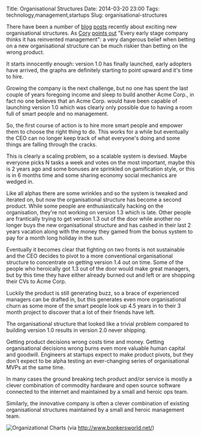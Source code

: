 Title: Organisational Structures
Date: 2014-03-20 23:00
Tags: technology,management,startups
Slug: organisational-structures

There have been a number of
[blog](http://www.washingtonpost.com/blogs/on-leadership/wp/2014/01/03/zappos-gets-rid-of-all-managers/)
[posts](http://www.oscon.com/oscon2013/public/schedule/detail/29555)
recently about exciting new organisational structures. As
[Cory](http://ondrejka.net/) [points
out](http://firstround.com/article/Facebook-VP-of-Engineering-on-Solving-Hard-Things-Early)
"Every early stage company thinks it has reinvented management": a
very dangerous belief when betting on a new organisational structure
can be much riskier than betting on the wrong product.

It starts innocently enough: version 1.0 has finally launched, early
adopters have arrived, the graphs are definitely starting to point
upward and it's time to hire.

Growing the company is the next challenge, but no one has spent the
last couple of years foregoing income and sleep to build another Acme
Corp., in fact no one believes that an Acme Corp. would have been
capable of launching version 1.0 which was clearly only possible due
to having a room full of smart people and no management.

So, the first course of action is to hire more smart people and
empower them to choose the right thing to do. This works for a while
but eventually the CEO can no longer keep track of what everyone's
doing and some things are falling through the cracks.

This is clearly a scaling problem, so a scalable system is
devised. Maybe everyone picks N tasks a week and votes on the most
important, maybe this is 2 years ago and some bonuses are sprinkled on
gamification style, or this is in 6 months time and some sharing
economy social mechanics are wedged in.

Like all alphas there are some wrinkles and so the system is tweaked
and iterated on, but now the organisational structure has become a
second product. While some people are enthusiastically hacking on the
organisation, they're not working on version 1.3 which is late. Other
people are frantically trying to get version 1.3 out of the door while
another no longer buys the new organisational structure and has cashed
in their last 2 years vacation along with the money they gamed from
the bonus system to pay for a month long holiday in the sun.

Eventually it becomes clear that fighting on two fronts is not
sustainable and the CEO decides to pivot to a more conventional
organisational structure to concentrate on getting version 1.4 out on
time. Some of the people who heroically got 1.3 out of the door would
make great managers, but by this time they have either already burned
out and left or are shopping their CVs to Acme Corp.

Luckily the product is still generating buzz, so a brace of
experienced managers can be drafted in, but this generates even more
organisational churn as some more of the smart people look up 4.5
years in to their 3 month project to discover that a lot of their
friends have left.

The organisational structure that looked like a trivial problem
compared to building version 1.0 results in version 2.0 never
shipping.

Getting product decisions wrong costs time and money. Getting
organisational decisions wrong burns even more valuable human capital
and goodwill. Engineers at startups expect to make product pivots, but
they don't expect to be alpha testing an ever-changing series of
organisational MVPs at the same time.

In many cases the ground breaking tech product and/or service is
mostly a clever combination of commodity hardware and open source
software connected to the internet and maintained by a small and
heroic ops team.

Similarly, the innovative company is often a clever combination of
existing organisational structures maintained by a small and heroic
management team.

![Organizational Charts](http://www.bonkersworld.net/images/2011.06.27_organizational_charts.png "Organizational Charts")
(via http://www.bonkersworld.net/)